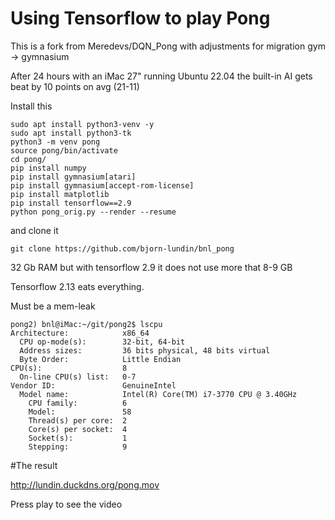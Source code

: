 Using Tensorflow to play Pong
=============================

This is a fork from Meredevs/DQN_Pong
with adjustments for migration gym -> gymnasium

After 24 hours with an iMac 27" running Ubuntu 22.04
the built-in AI gets beat by 10 points on avg (21-11)


Install this

    sudo apt install python3-venv -y
    sudo apt install python3-tk
    python3 -m venv pong
    source pong/bin/activate
    cd pong/
    pip install numpy
    pip install gymnasium[atari]
    pip install gymnasium[accept-rom-license]
    pip install matplotlib
    pip install tensorflow==2.9
    python pong_orig.py --render --resume

and clone it

    git clone https://github.com/bjorn-lundin/bnl_pong


32 Gb RAM but with tensorflow 2.9 it does not use more that 8-9 GB

Tensorflow 2.13 eats everything. 

Must be a mem-leak

    pong2) bnl@iMac:~/git/pong2$ lscpu
    Architecture:            x86_64
      CPU op-mode(s):        32-bit, 64-bit
      Address sizes:         36 bits physical, 48 bits virtual
      Byte Order:            Little Endian
    CPU(s):                  8
      On-line CPU(s) list:   0-7
    Vendor ID:               GenuineIntel
      Model name:            Intel(R) Core(TM) i7-3770 CPU @ 3.40GHz
        CPU family:          6
        Model:               58
        Thread(s) per core:  2
        Core(s) per socket:  4
        Socket(s):           1
        Stepping:            9

#The result

http://lundin.duckdns.org/pong.mov

Press play to see the video


